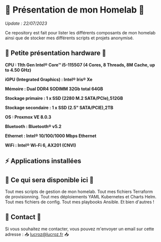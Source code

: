 # 👋 Présentation de mon Homelab 👋

*Update : 22/07/2023*

Ce repository est fait pour lister les différents composants de mon homelab ainsi que de stocker mes différents scripts et projets anonymisé.

## :wrench: Petite présentation hardware :wrench:

**CPU :   11th Gen Intel® Core™ i5-1155G7 (4 Cores, 8 Threads, 8M Cache, up to 4.50 GHz)**

**iGPU (Integrated Graphics) :    Intel® Iris® Xe**

**Mémoire : Dual DDR4 SODIMM 32Gb total 64GB**

**Stockage primaire :  1 x SSD (2280 M.2 SATA/PCIe),512GB**

**Stockage secondaire :  1 x SSD (2.5" SATA/PCIE),2TB**

**OS : Proxmox VE 8.0.3**

**Bluetooth : Bluetooth® v5.2**

**Ethernet :   Intel® 10/100/1000 Mbps Ethernet**

**WiFi :  Intel® Wi-Fi 6, AX201 (CNVI)**

## ⚡️ Applications installées

## 🔎 Ce qui sera disponible ici 🔎

Tout mes scripts de gestion de mon homelab.
Tout mes fichiers Terraform de provisionning.
Tout mes déploiements YAML Kubernetes et Charts Helm.
Tout mes fichiers de config.
Tout mes playbooks Ansible.
Et bien d'autres !

## 📇 Contact 📇

Si vous souhaitez me contacter, vous pouvez m'envoyer un email sur cette adresse : 📥 lucroz@lucroz.fr 📥
